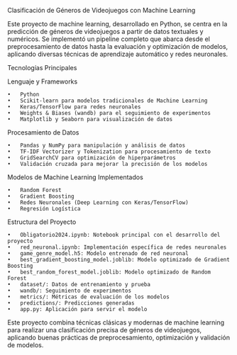 Clasificación de Géneros de Videojuegos con Machine Learning

Este proyecto de machine learning, desarrollado en Python, se centra en la predicción de géneros de videojuegos a partir de datos textuales y numéricos. Se implementó un pipeline completo que abarca desde el preprocesamiento de datos hasta la evaluación y optimización de modelos, aplicando diversas técnicas de aprendizaje automático y redes neuronales.

Tecnologías Principales

Lenguaje y Frameworks

	•	Python
	•	Scikit-learn para modelos tradicionales de Machine Learning
	•	Keras/TensorFlow para redes neuronales
	•	Weights & Biases (wandb) para el seguimiento de experimentos
	•	Matplotlib y Seaborn para visualización de datos

Procesamiento de Datos

	•	Pandas y NumPy para manipulación y análisis de datos
	•	TF-IDF Vectorizer y Tokenization para procesamiento de texto
	•	GridSearchCV para optimización de hiperparámetros
	•	Validación cruzada para mejorar la precisión de los modelos

Modelos de Machine Learning Implementados

	•	Random Forest
	•	Gradient Boosting
	•	Redes Neuronales (Deep Learning con Keras/TensorFlow)
	•	Regresión Logística

Estructura del Proyecto

	•	Obligatorio2024.ipynb: Notebook principal con el desarrollo del proyecto
	•	red_neuronal.ipynb: Implementación específica de redes neuronales
	•	game_genre_model.h5: Modelo entrenado de red neuronal
	•	best_gradient_boosting_model.joblib: Modelo optimizado de Gradient Boosting
	•	best_random_forest_model.joblib: Modelo optimizado de Random Forest
	•	dataset/: Datos de entrenamiento y prueba
	•	wandb/: Seguimiento de experimentos
	•	metrics/: Métricas de evaluación de los modelos
	•	predictions/: Predicciones generadas
	•	app.py: Aplicación para servir el modelo

Este proyecto combina técnicas clásicas y modernas de machine learning para realizar una clasificación precisa de géneros de videojuegos, aplicando buenas prácticas de preprocesamiento, optimización y validación de modelos.
